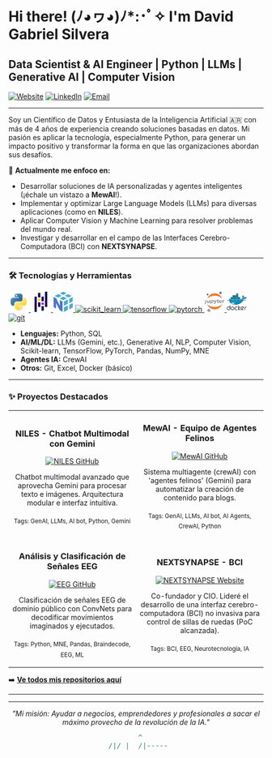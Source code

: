 # Hi there! (ﾉ◕ヮ◕)ﾉ*:･ﾟ✧ I'm David Gabriel Silvera
## Data Scientist & AI Engineer | Python | LLMs | Generative AI | Computer Vision

<a href="https://silveradavid.site/"><img src="https://img.shields.io/badge/Website-silveradavid.site-2E8B57?style=flat-square&logo=google-chrome&logoColor=white" alt="Website"></a>
<a href="https://www.linkedin.com/in/davidsilveragabriel/"><img src="https://img.shields.io/badge/LinkedIn-David%20Silvera-0A66C2?style=flat-square&logo=linkedin&logoColor=white" alt="LinkedIn"></a>
<a href="mailto:ingenieria.d.s.g@hotmail.com"><img src="https://img.shields.io/badge/Email-Contact%20Me-D14836?style=flat-square&logo=gmail&logoColor=white" alt="Email"></a>

---

Soy un Científico de Datos y Entusiasta de la Inteligencia Artificial 🇦🇷 con más de 4 años de experiencia creando soluciones basadas en datos. Mi pasión es aplicar la tecnología, especialmente Python, para generar un impacto positivo y transformar la forma en que las organizaciones abordan sus desafíos.

🚀 **Actualmente me enfoco en:**
*   Desarrollar soluciones de IA personalizadas y agentes inteligentes (¡échale un vistazo a **MewAI**!).
*   Implementar y optimizar Large Language Models (LLMs) para diversas aplicaciones (como en **NILES**).
*   Aplicar Computer Vision y Machine Learning para resolver problemas del mundo real.
*   Investigar y desarrollar en el campo de las Interfaces Cerebro-Computadora (BCI) con **NEXTSYNAPSE**.

---

### 🛠️ Tecnologías y Herramientas

<p align="left">
  <a href="https://www.python.org" target="_blank" rel="noreferrer"> <img src="https://raw.githubusercontent.com/devicons/devicon/master/icons/python/python-original.svg" alt="python" width="40" height="40"/> </a>
  <a href="https://pandas.pydata.org/" target="_blank" rel="noreferrer"> <img src="https://raw.githubusercontent.com/devicons/devicon/master/icons/pandas/pandas-original.svg" alt="pandas" width="40" height="40"/> </a>
  <a href="https://numpy.org/" target="_blank" rel="noreferrer"> <img src="https://raw.githubusercontent.com/devicons/devicon/master/icons/numpy/numpy-original.svg" alt="numpy" width="40" height="40"/> </a>
  <a href="https://scikit-learn.org/" target="_blank" rel="noreferrer"> <img src="https://raw.githubusercontent.com/devicons/devicon/master/icons/scikit_learn/scikit_learn-original.svg" alt="scikit_learn" width="40" height="40"/> </a>
  <a href="https://www.tensorflow.org" target="_blank" rel="noreferrer"> <img src="https://www.vectorlogo.zone/logos/tensorflow/tensorflow-icon.svg" alt="tensorflow" width="40" height="40"/> </a>
  <a href="https://pytorch.org/" target="_blank" rel="noreferrer"> <img src="https://www.vectorlogo.zone/logos/pytorch/pytorch-icon.svg" alt="pytorch" width="40" height="40"/> </a>
  <a href="https://developer.android.com/studio" target="_blank" rel="noreferrer"> <img src="https://raw.githubusercontent.com/devicons/devicon/master/icons/jupyter/jupyter-original-wordmark.svg" alt="jupyter" width="40" height="40"/> </a>
  <a href="https://www.docker.com/" target="_blank" rel="noreferrer"> <img src="https://raw.githubusercontent.com/devicons/devicon/master/icons/docker/docker-original-wordmark.svg" alt="docker" width="40" height="40"/> </a>
  <a href="https://git-scm.com/" target="_blank" rel="noreferrer"> <img src="https://www.vectorlogo.zone/logos/git-scm/git-scm-icon.svg" alt="git" width="40" height="40"/> </a>
</p>

*   **Lenguajes:** Python, SQL
*   **AI/ML/DL:** LLMs (Gemini, etc.), Generative AI, NLP, Computer Vision, Scikit-learn, TensorFlow, PyTorch, Pandas, NumPy, MNE
*   **Agentes IA:** CrewAI
*   **Otros:** Git, Excel, Docker (básico)

---

### ✨ Proyectos Destacados

<table>
<tr>
<td width="50%">
<h3 align="center">NILES - Chatbot Multimodal con Gemini</h3>
<div align="center">
<a href="https://github.com/DavidSilveraGabriel/NILES" target="_blank"><img src="https://img.shields.io/badge/VER%20EN%20GITHUB-%23121011.svg?style=for-the-badge&logo=github&logoColor=white" alt="NILES GitHub"></a>
<p>Chatbot multimodal avanzado que aprovecha Gemini para procesar texto e imágenes. Arquitectura modular e interfaz intuitiva.</p>
<p><sub>Tags: GenAI, LLMs, AI bot, Python, Gemini</sub></p>
</div>
</td>
<td width="50%">
<h3 align="center">MewAI - Equipo de Agentes Felinos</h3>
<div align="center">
<a href="https://github.com/DavidSilveraGabriel/MewAI" target="_blank"><img src="https://img.shields.io/badge/VER%20EN%20GITHUB-%23121011.svg?style=for-the-badge&logo=github&logoColor=white" alt="MewAI GitHub"></a>
<p>Sistema multiagente (crewAI) con 'agentes felinos' (Gemini) para automatizar la creación de contenido para blogs.</p>
<p><sub>Tags: GenAI, LLMs, AI bot, AI Agents, CrewAI, Python</sub></p>
</div>
</td>
</tr>
<tr>
<td width="50%">
<h3 align="center">Análisis y Clasificación de Señales EEG</h3>
<div align="center">
<a href="https://github.com/DavidSilveraGabriel/EEG-classification" target="_blank"><img src="https://img.shields.io/badge/VER%20EN%20GITHUB-%23121011.svg?style=for-the-badge&logo=github&logoColor=white" alt="EEG GitHub"></a>
<p>Clasificación de señales EEG de dominio público con ConvNets para decodificar movimientos imaginados y ejecutados.</p>
<p><sub>Tags: Python, MNE, Pandas, Braindecode, EEG, ML</sub></p>
</div>
</td>
<td width="50%">
<h3 align="center">NEXTSYNAPSE - BCI</h3>
<div align="center">
<a href="https://www.nextsynapse.com/" target="_blank"><img src="https://img.shields.io/badge/VER%20SITIO%20WEB-blue.svg?style=for-the-badge" alt="NEXTSYNAPSE Website"></a>
<p>Co-fundador y CIO. Lideré el desarrollo de una interfaz cerebro-computadora (BCI) no invasiva para control de sillas de ruedas (PoC alcanzada).</p>
<p><sub>Tags: BCI, EEG, Neurotecnología, IA</sub></p>
</div>
</td>
</tr>
</table>

➡️ **[Ve todos mis repositorios aquí](https://github.com/DavidSilveraGabriel?tab=repositories)**

---
<!-- Opcional: Estadísticas de GitHub -->
<!-- <p align="center">
  <img src="https://github-readme-stats.vercel.app/api?username=DavidSilveraGabriel&show_icons=true&theme=radical&include_all_commits=true&count_private=true" alt="David's GitHub stats" />
  <img src="https://github-readme-stats.vercel.app/api/top-langs/?username=DavidSilveraGabriel&layout=compact&langs_count=8&theme=radical" alt="Top Langs" />
</p> -->

---

<p align="center">
  <em>"Mi misión: Ayudar a negocios, emprendedores y profesionales a sacar el máximo provecho de la revolución de la IA."</em>
</p>

<span style="color:#2E8B57">
<pre align="center">
  ^
 /|/ |  /|-----
</pre>
</span>
